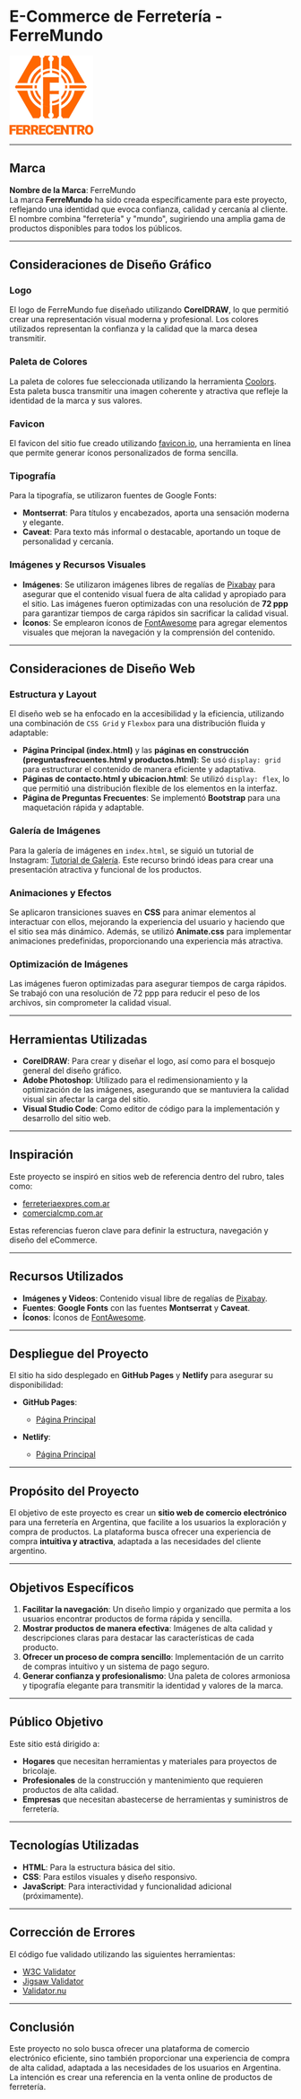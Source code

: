 ﻿# E-Commerce de Ferretería - **FerreMundo**

![Logo de la Ferretería](./recursos/LogoFerrecentroPNGnaranja150x140px.png)

---

## **Marca**

**Nombre de la Marca**: FerreMundo  
La marca **FerreMundo** ha sido creada específicamente para este proyecto, reflejando una identidad que evoca confianza, calidad y cercanía al cliente. El nombre combina "ferretería" y "mundo", sugiriendo una amplia gama de productos disponibles para todos los públicos.

---

## **Consideraciones de Diseño Gráfico**

### **Logo**
El logo de FerreMundo fue diseñado utilizando **CorelDRAW**, lo que permitió crear una representación visual moderna y profesional. Los colores utilizados representan la confianza y la calidad que la marca desea transmitir.

### **Paleta de Colores**
La paleta de colores fue seleccionada utilizando la herramienta [Coolors](https://coolors.co). Esta paleta busca transmitir una imagen coherente y atractiva que refleje la identidad de la marca y sus valores.

### **Favicon**
El favicon del sitio fue creado utilizando [favicon.io](https://favicon.io), una herramienta en línea que permite generar íconos personalizados de forma sencilla.

### **Tipografía**
Para la tipografía, se utilizaron fuentes de Google Fonts:  
- **Montserrat**: Para títulos y encabezados, aporta una sensación moderna y elegante.  
- **Caveat**: Para texto más informal o destacable, aportando un toque de personalidad y cercanía.

### **Imágenes y Recursos Visuales**
- **Imágenes**: Se utilizaron imágenes libres de regalías de [Pixabay](https://pixabay.com) para asegurar que el contenido visual fuera de alta calidad y apropiado para el sitio. Las imágenes fueron optimizadas con una resolución de **72 ppp** para garantizar tiempos de carga rápidos sin sacrificar la calidad visual.
- **Íconos**: Se emplearon íconos de [FontAwesome](https://fontawesome.com) para agregar elementos visuales que mejoran la navegación y la comprensión del contenido.

---

## **Consideraciones de Diseño Web**

### **Estructura y Layout**
El diseño web se ha enfocado en la accesibilidad y la eficiencia, utilizando una combinación de `CSS Grid` y `Flexbox` para una distribución fluida y adaptable:

- **Página Principal (index.html)** y las **páginas en construcción (preguntasfrecuentes.html y productos.html)**: Se usó `display: grid` para estructurar el contenido de manera eficiente y adaptativa.
- **Páginas de contacto.html y ubicacion.html**: Se utilizó `display: flex`, lo que permitió una distribución flexible de los elementos en la interfaz.
- **Página de Preguntas Frecuentes**: Se implementó **Bootstrap** para una maquetación rápida y adaptable.

### **Galería de Imágenes**
Para la galería de imágenes en `index.html`, se siguió un tutorial de Instagram: [Tutorial de Galería](https://www.instagram.com/reel/DBG0q2_i3dA/?igsh=cWxhemZlZXlrM2Jo). Este recurso brindó ideas para crear una presentación atractiva y funcional de los productos.

### **Animaciones y Efectos**
Se aplicaron transiciones suaves en **CSS** para animar elementos al interactuar con ellos, mejorando la experiencia del usuario y haciendo que el sitio sea más dinámico. Además, se utilizó **Animate.css** para implementar animaciones predefinidas, proporcionando una experiencia más atractiva.

### **Optimización de Imágenes**
Las imágenes fueron optimizadas para asegurar tiempos de carga rápidos. Se trabajó con una resolución de 72 ppp para reducir el peso de los archivos, sin comprometer la calidad visual.

---

## **Herramientas Utilizadas**

- **CorelDRAW**: Para crear y diseñar el logo, así como para el bosquejo general del diseño gráfico.
- **Adobe Photoshop**: Utilizado para el redimensionamiento y la optimización de las imágenes, asegurando que se mantuviera la calidad visual sin afectar la carga del sitio.
- **Visual Studio Code**: Como editor de código para la implementación y desarrollo del sitio web.

---

## **Inspiración**

Este proyecto se inspiró en sitios web de referencia dentro del rubro, tales como:  
- [ferreteriaexpres.com.ar](https://ferreteriaexpres.com.ar)  
- [comercialcmp.com.ar](https://www.comercialcmp.com.ar)  

Estas referencias fueron clave para definir la estructura, navegación y diseño del eCommerce.

---

## **Recursos Utilizados**

- **Imágenes y Videos**: Contenido visual libre de regalías de [Pixabay](https://pixabay.com).
- **Fuentes**: **Google Fonts** con las fuentes **Montserrat** y **Caveat**.
- **Íconos**: Íconos de [FontAwesome](https://fontawesome.com).

---

## **Despliegue del Proyecto**

El sitio ha sido desplegado en **GitHub Pages** y **Netlify** para asegurar su disponibilidad:

- **GitHub Pages**:  
  - [Página Principal](https://fernando-i-005.github.io/talentoTech2024/)
  
- **Netlify**:  
  - [Página Principal](https://ferremundo.netlify.app/)

---

## **Propósito del Proyecto**

El objetivo de este proyecto es crear un **sitio web de comercio electrónico** para una ferretería en Argentina, que facilite a los usuarios la exploración y compra de productos. La plataforma busca ofrecer una experiencia de compra **intuitiva y atractiva**, adaptada a las necesidades del cliente argentino.

---

## **Objetivos Específicos**

1. **Facilitar la navegación**: Un diseño limpio y organizado que permita a los usuarios encontrar productos de forma rápida y sencilla.
2. **Mostrar productos de manera efectiva**: Imágenes de alta calidad y descripciones claras para destacar las características de cada producto.
3. **Ofrecer un proceso de compra sencillo**: Implementación de un carrito de compras intuitivo y un sistema de pago seguro.
4. **Generar confianza y profesionalismo**: Una paleta de colores armoniosa y tipografía elegante para transmitir la identidad y valores de la marca.

---

## **Público Objetivo**

Este sitio está dirigido a:
- **Hogares** que necesitan herramientas y materiales para proyectos de bricolaje.
- **Profesionales** de la construcción y mantenimiento que requieren productos de alta calidad.
- **Empresas** que necesitan abastecerse de herramientas y suministros de ferretería.

---

## **Tecnologías Utilizadas**

- **HTML**: Para la estructura básica del sitio.
- **CSS**: Para estilos visuales y diseño responsivo.
- **JavaScript**: Para interactividad y funcionalidad adicional (próximamente).

---

## **Corrección de Errores**

El código fue validado utilizando las siguientes herramientas:
- [W3C Validator](https://validator.w3.org/)
- [Jigsaw Validator](https://jigsaw.w3.org/)
- [Validator.nu](https://validator.nu/)

---

## **Conclusión**

Este proyecto no solo busca ofrecer una plataforma de comercio electrónico eficiente, sino también proporcionar una experiencia de compra de alta calidad, adaptada a las necesidades de los usuarios en Argentina. La intención es crear una referencia en la venta online de productos de ferretería.
